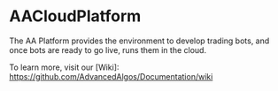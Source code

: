 # AACloudPlatform

The AA Platform provides the environment to develop trading bots, and once bots are ready to go live, runs them in the cloud.

To learn more, visit our [Wiki]: https://github.com/AdvancedAlgos/Documentation/wiki
